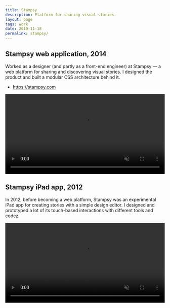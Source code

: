```yaml
---
title: Stampsy
description: Platform for sharing visual stories.
layout: page
tags: work
date: 2019-11-18
permalink: stampsy/
---
```


## Stampsy web application, 2014

Worked as a designer (and partly as a front-end engineer) at Stampsy — a web platform for sharing and discovering visual stories. I designed the product and built a modular CSS architecture behind it.

- <https://stampsy.com>

<video controls autoplay loop muted width="100%">
  <source src="/img/about/stampsy-web.mp4" />
</video>

## Stampsy iPad app, 2012

In 2012, before becoming a web platform, Stampsy was an experimental iPad app for creating stories with a simple design editor. I designed and prototyped a lot of its touch-based interactions with different tools and codez.

<video controls autoplay loop muted width="100%">
  <source src='/img/about/stampsy-ipad.mp4' />
</video>
